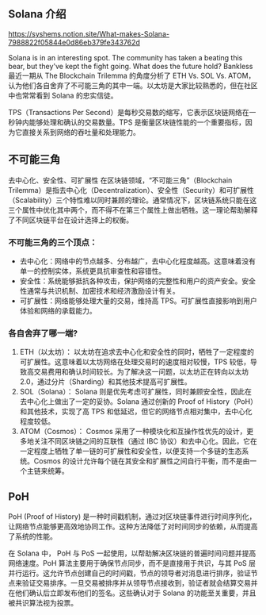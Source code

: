 ## Solana 介绍

https://syshems.notion.site/What-makes-Solana-7988822f05844e0d86eb379fe343762d

Solana is in an interesting spot. The community has taken a beating this bear, but they've kept the fight going. What does the future hold? Bankless 最近一期从 The Blockchain Trilemma 的角度分析了 ETH Vs. SOL Vs. ATOM，认为他们各自舍弃了不可能三角的其中一端。以太坊是大家比较熟悉的，但在社区中也常常看到 Solana 的忠实信徒。

TPS（Transactions Per Second）是每秒交易数的缩写，它表示区块链网络在一秒钟内能够处理和确认的交易数量。TPS 是衡量区块链性能的一个重要指标，因为它直接关系到网络的吞吐量和处理能力。

## 不可能三角

去中心化、安全性、可扩展性
在区块链领域，“不可能三角”（Blockchain Trilemma）是指去中心化（Decentralization）、安全性（Security）和可扩展性（Scalability）三个特性难以同时兼顾的理论。通常情况下，区块链系统只能在这三个属性中优化其中两个，而不得不在第三个属性上做出牺牲。这一理论帮助解释了不同区块链平台在设计选择上的权衡。

### 不可能三角的三个顶点：

- 去中心化：网络中的节点越多、分布越广，去中心化程度越高。这意味着没有单一的控制实体，系统更具抗审查性和容错性。
- 安全性：系统能够抵抗各种攻击，保护网络的完整性和用户的资产安全。安全性通常与共识机制、加密技术和经济激励设计有关。
- 可扩展性：网络能够处理大量的交易，维持高 TPS。可扩展性直接影响到用户体验和网络的承载能力。

### 各自舍弃了哪一端?

1. ETH（以太坊）：
   以太坊在追求去中心化和安全性的同时，牺牲了一定程度的可扩展性。这意味着以太坊网络在处理交易时的速度相对较慢，TPS 较低，导致高交易费用和确认时间较长。为了解决这一问题，以太坊正在转向以太坊 2.0，通过分片（Sharding）和其他技术提高可扩展性。
2. SOL（Solana）：
   Solana 则是优先考虑可扩展性，同时兼顾安全性，因此在去中心化上做出了一定的妥协。Solana 通过创新的 Proof of History（PoH）和其他技术，实现了高 TPS 和低延迟，但它的网络节点相对集中，去中心化程度较低。
3. ATOM（Cosmos）：
   Cosmos 采用了一种模块化和互操作性优先的设计，更多地关注不同区块链之间的互联性（通过 IBC 协议）和去中心化。因此，它在一定程度上牺牲了单一链的可扩展性和安全性，以便支持一个多链的生态系统。Cosmos 的设计允许每个链在其安全和扩展性之间自行平衡，而不是由一个主链来统筹。

## PoH

PoH (Proof of History) 是一种时间戳机制，通过对区块链事件进行时间序列化，让网络节点能够更高效地协同工作。这种方法降低了对时间同步的依赖，从而提高了系统的性能。

在 Solana 中， PoH 与 PoS 一起使用，以帮助解决区块链的普遍时间问题并提高网络速度。PoH 算法主要用于确保节点同步，而不是直接用于共识，与其 PoS 层并行运行。这允许节点创建自己的时间戳，节点的领导者对消息进行排序，验证节点来验证交易排序。一旦交易被排序并从领导节点接收到，验证者就会结算交易并在他们确认后立即发布他们的签名。这些确认对于 Solana 的功能至关重要，并且被共识算法视为投票。
